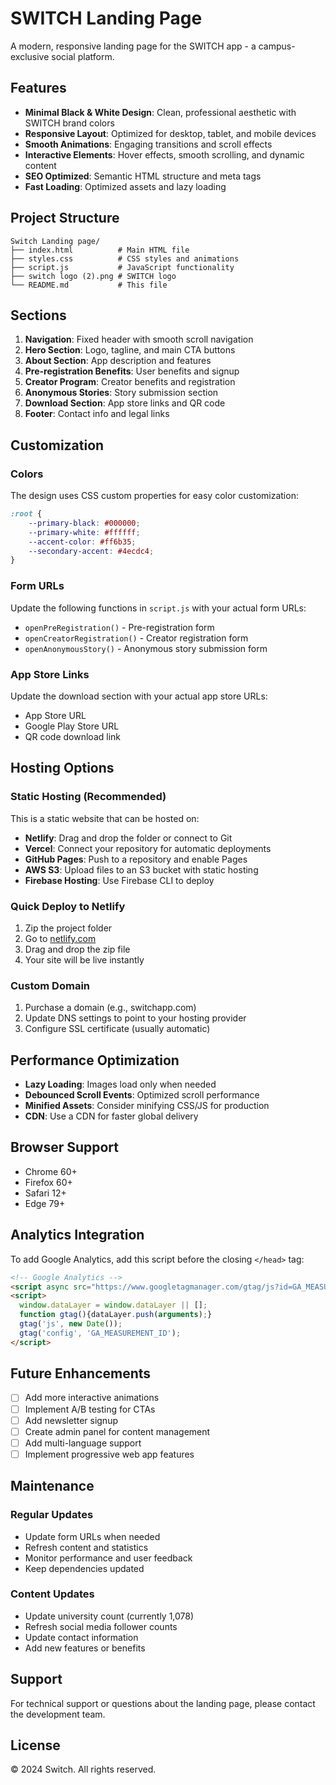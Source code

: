 # SWITCH Landing Page

A modern, responsive landing page for the SWITCH app - a campus-exclusive social platform.

## Features

- **Minimal Black & White Design**: Clean, professional aesthetic with SWITCH brand colors
- **Responsive Layout**: Optimized for desktop, tablet, and mobile devices
- **Smooth Animations**: Engaging transitions and scroll effects
- **Interactive Elements**: Hover effects, smooth scrolling, and dynamic content
- **SEO Optimized**: Semantic HTML structure and meta tags
- **Fast Loading**: Optimized assets and lazy loading

## Project Structure

```
Switch Landing page/
├── index.html          # Main HTML file
├── styles.css          # CSS styles and animations
├── script.js           # JavaScript functionality
├── switch logo (2).png # SWITCH logo
└── README.md           # This file
```

## Sections

1. **Navigation**: Fixed header with smooth scroll navigation
2. **Hero Section**: Logo, tagline, and main CTA buttons
3. **About Section**: App description and features
4. **Pre-registration Benefits**: User benefits and signup
5. **Creator Program**: Creator benefits and registration
6. **Anonymous Stories**: Story submission section
7. **Download Section**: App store links and QR code
8. **Footer**: Contact info and legal links

## Customization

### Colors
The design uses CSS custom properties for easy color customization:

```css
:root {
    --primary-black: #000000;
    --primary-white: #ffffff;
    --accent-color: #ff6b35;
    --secondary-accent: #4ecdc4;
}
```

### Form URLs
Update the following functions in `script.js` with your actual form URLs:

- `openPreRegistration()` - Pre-registration form
- `openCreatorRegistration()` - Creator registration form
- `openAnonymousStory()` - Anonymous story submission form

### App Store Links
Update the download section with your actual app store URLs:

- App Store URL
- Google Play Store URL
- QR code download link

## Hosting Options

### Static Hosting (Recommended)
This is a static website that can be hosted on:

- **Netlify**: Drag and drop the folder or connect to Git
- **Vercel**: Connect your repository for automatic deployments
- **GitHub Pages**: Push to a repository and enable Pages
- **AWS S3**: Upload files to an S3 bucket with static hosting
- **Firebase Hosting**: Use Firebase CLI to deploy

### Quick Deploy to Netlify
1. Zip the project folder
2. Go to [netlify.com](https://netlify.com)
3. Drag and drop the zip file
4. Your site will be live instantly

### Custom Domain
1. Purchase a domain (e.g., switchapp.com)
2. Update DNS settings to point to your hosting provider
3. Configure SSL certificate (usually automatic)

## Performance Optimization

- **Lazy Loading**: Images load only when needed
- **Debounced Scroll Events**: Optimized scroll performance
- **Minified Assets**: Consider minifying CSS/JS for production
- **CDN**: Use a CDN for faster global delivery

## Browser Support

- Chrome 60+
- Firefox 60+
- Safari 12+
- Edge 79+

## Analytics Integration

To add Google Analytics, add this script before the closing `</head>` tag:

```html
<!-- Google Analytics -->
<script async src="https://www.googletagmanager.com/gtag/js?id=GA_MEASUREMENT_ID"></script>
<script>
  window.dataLayer = window.dataLayer || [];
  function gtag(){dataLayer.push(arguments);}
  gtag('js', new Date());
  gtag('config', 'GA_MEASUREMENT_ID');
</script>
```

## Future Enhancements

- [ ] Add more interactive animations
- [ ] Implement A/B testing for CTAs
- [ ] Add newsletter signup
- [ ] Create admin panel for content management
- [ ] Add multi-language support
- [ ] Implement progressive web app features

## Maintenance

### Regular Updates
- Update form URLs when needed
- Refresh content and statistics
- Monitor performance and user feedback
- Keep dependencies updated

### Content Updates
- Update university count (currently 1,078)
- Refresh social media follower counts
- Update contact information
- Add new features or benefits

## Support

For technical support or questions about the landing page, please contact the development team.

## License

© 2024 Switch. All rights reserved.